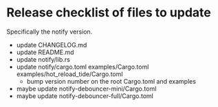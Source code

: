 # Release checklist of files to update

Specifically the notify version.

- update CHANGELOG.md
- update README.md
- update notify/lib.rs
- update notify/cargo.toml examples/Cargo.toml examples/hot_reload_tide/Cargo.toml
  - bump version number on the root Cargo.toml and examples
- maybe update notify-debouncer-mini/Cargo.toml
- maybe update notify-debouncer-full/Cargo.toml